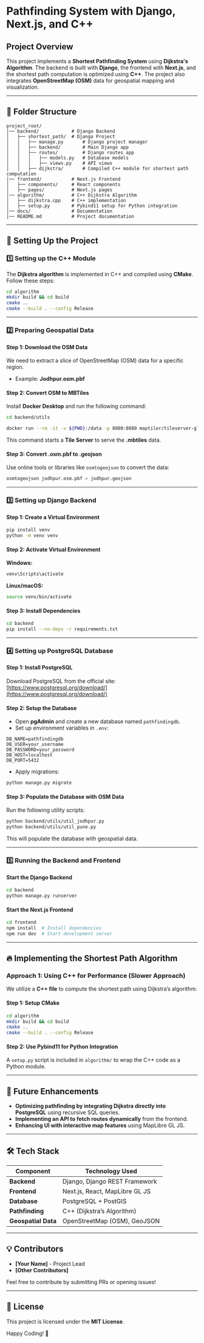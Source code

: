 # Pathfinding System with Django, Next.js, and C++

## Project Overview
This project implements a **Shortest Pathfinding System** using **Dijkstra's Algorithm**. The backend is built with **Django**, the frontend with **Next.js**, and the shortest path computation is optimized using **C++**. The project also integrates **OpenStreetMap (OSM)** data for geospatial mapping and visualization.

---

## 📁 Folder Structure
```
project_root/
│── backend/            # Django Backend
│   ├── shortest_path/  # Django Project
│   │   ├── manage.py       # Django project manager
│   │   ├── backend/        # Main Django app
│   │   ├── routes/         # Django routes app
│   │   │   ├── models.py   # Database models
│   │   │   ├── views.py    # API views
│   │   ├── dijkstra/       # Compiled C++ module for shortest path computation
│── frontend/           # Next.js Frontend
│   ├── components/     # React components
│   ├── pages/          # Next.js pages
│── algorithm/          # C++ Dijkstra Algorithm
│   ├── dijkstra.cpp    # C++ implementation
│   ├── setup.py        # Pybind11 setup for Python integration
│── docs/               # Documentation
│── README.md           # Project documentation
```

---

## 🚀 Setting Up the Project
### 1️⃣ Setting up the **C++ Module**
The **Dijkstra algorithm** is implemented in C++ and compiled using **CMake**. Follow these steps:

```sh
cd algorithm
mkdir build && cd build
cmake ..
cmake --build . --config Release
```

---

### 2️⃣ Preparing **Geospatial Data**
#### **Step 1: Download the OSM Data**
We need to extract a slice of OpenStreetMap (OSM) data for a specific region.
- Example: **Jodhpur.osm.pbf**

#### **Step 2: Convert OSM to MBTiles**
Install **Docker Desktop** and run the following command:

```sh
cd backend/utils

docker run --rm -it -v ${PWD}:/data -p 8080:8080 maptiler/tileserver-gl --file /data/jodhpur.mbtiles
```

This command starts a **Tile Server** to serve the **.mbtiles** data.

#### **Step 3: Convert .osm.pbf to .geojson**
Use online tools or libraries like `osmtogeojson` to convert the data:

```sh
osmtogeojson jodhpur.osm.pbf > jodhpur.geojson
```

---

### 3️⃣ Setting up **Django Backend**
#### **Step 1: Create a Virtual Environment**
```sh
pip install venv
python -m venv venv
```

#### **Step 2: Activate Virtual Environment**
**Windows:**
```sh
venv\Scripts\activate
```
**Linux/macOS:**
```sh
source venv/bin/activate
```

#### **Step 3: Install Dependencies**
```sh
cd backend
pip install --no-deps -r requirements.txt
```

---

### 4️⃣ Setting up **PostgreSQL Database**
#### **Step 1: Install PostgreSQL**
Download PostgreSQL from the official site: [https://www.postgresql.org/download/](https://www.postgresql.org/download/)

#### **Step 2: Setup the Database**
- Open **pgAdmin** and create a new database named `pathfindingdb`.
- Set up environment variables in `.env`:

```env
DB_NAME=pathfindingdb
DB_USER=your_username
DB_PASSWORD=your_password
DB_HOST=localhost
DB_PORT=5432
```

- Apply migrations:
```sh
python manage.py migrate
```

#### **Step 3: Populate the Database with OSM Data**
Run the following utility scripts:
```sh
python backend/utils/util_jodhpur.py
python backend/utils/util_pune.py
```
This will populate the database with geospatial data.

---

### 5️⃣ Running the **Backend and Frontend**
#### **Start the Django Backend**
```sh
cd backend
python manage.py runserver
```

#### **Start the Next.js Frontend**
```sh
cd frontend
npm install  # Install dependencies
npm run dev  # Start development server
```

---

## 🔥 Implementing the Shortest Path Algorithm
### **Approach 1: Using C++ for Performance (Slower Approach)**
We utilize a **C++ file** to compute the shortest path using Dijkstra’s algorithm:

#### **Step 1: Setup CMake**
```sh
cd algorithm
mkdir build && cd build
cmake ..
cmake --build . --config Release
```

#### **Step 2: Use Pybind11 for Python Integration**
A `setup.py` script is included in `algorithm/` to wrap the C++ code as a Python module.

---

## 📌 Future Enhancements
- **Optimizing pathfinding by integrating Dijkstra directly into PostgreSQL** using recursive SQL queries.
- **Implementing an API to fetch routes dynamically** from the frontend.
- **Enhancing UI with interactive map features** using MapLibre GL JS.

---

## 🛠 Tech Stack
| Component      | Technology Used      |
|---------------|----------------------|
| **Backend**   | Django, Django REST Framework |
| **Frontend**  | Next.js, React, MapLibre GL JS |
| **Database**  | PostgreSQL + PostGIS |
| **Pathfinding** | C++ (Dijkstra’s Algorithm) |
| **Geospatial Data** | OpenStreetMap (OSM), GeoJSON |

---

## 💡 Contributors
- **[Your Name]** - Project Lead
- **[Other Contributors]**

Feel free to contribute by submitting PRs or opening issues!

---

## 📜 License
This project is licensed under the **MIT License**.

Happy Coding! 🚀

